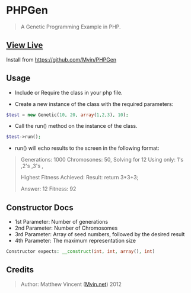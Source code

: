 PHPGen 
===========
> A Genetic Programming Example in PHP.

<a href="http://mvin.net/scripts/rungen.php">View Live</a>
----------------------------------------------------
Install from https://github.com/Mvin/PHPGen

Usage
----------------------------------------------------
* Include or Require the class in your php file.

* Create a new instance of the class with the required parameters:

```php
$test = new Genetic(10, 20, array(1,2,3), 10);
```

* Call the run() method on the instance of the class.

```php
$test->run();
```

* run() will echo results to the screen in the following format:
	
>	Generations: 1000 Chromosones: 50, 
>	Solving for 12 Using only: 1's ,2's ,3's , 
>
>	Highest Fitness Achieved: 
>	Result: return 3*3+3;
>
>	Answer: 12 Fitness: 92

Constructor Docs
----------------------------------------------------
* 1st Parameter: Number of generations
* 2nd Parameter: Number of Chromosomes
* 3rd Parameter: Array of seed numbers, followed by the desired result
* 4th Parameter: The maximum representation size

```php	
Constructor expects: __construct(int, int, array(), int)
```	

Credits	
-------
>Author: Matthew Vincent (<a href="http://mvin.net">Mvin.net</a>) 2012